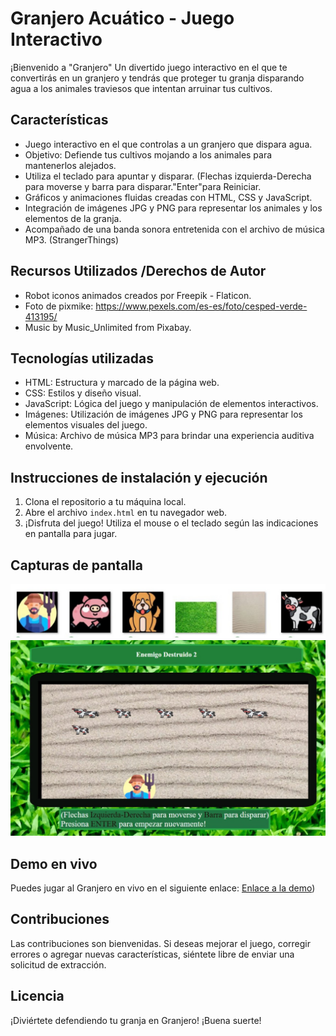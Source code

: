 # Granjero Acuático - Juego Interactivo

¡Bienvenido a "Granjero" Un divertido juego interactivo en el que te convertirás en un granjero y tendrás que proteger tu granja disparando agua a los animales traviesos que intentan arruinar tus cultivos.

## Características

- Juego interactivo en el que controlas a un granjero que dispara agua.
- Objetivo: Defiende tus cultivos mojando a los animales para mantenerlos alejados.
- Utiliza el teclado para apuntar y disparar. (Flechas izquierda-Derecha para moverse y barra para disparar."Enter"para Reiniciar.
- Gráficos y animaciones fluidas creadas con HTML, CSS y JavaScript.
- Integración de imágenes JPG y PNG para representar los animales y los elementos de la granja.
- Acompañado de una banda sonora entretenida con el archivo de música MP3.
  (StrangerThings)
  
## Recursos Utilizados /Derechos de Autor

 - Robot iconos animados creados por Freepik - Flaticon.
 - Foto de pixmike: https://www.pexels.com/es-es/foto/cesped-verde-413195/
 - Music by Music_Unlimited from Pixabay.
 
## Tecnologías utilizadas

- HTML: Estructura y marcado de la página web.
- CSS: Estilos y diseño visual.
- JavaScript: Lógica del juego y manipulación de elementos interactivos.
- Imágenes: Utilización de imágenes JPG y PNG para representar los elementos visuales del juego.
- Música: Archivo de música MP3 para brindar una experiencia auditiva envolvente.

## Instrucciones de instalación y ejecución

1. Clona el repositorio a tu máquina local.
2. Abre el archivo `index.html` en tu navegador web.
3. ¡Disfruta del juego! Utiliza el mouse o el teclado según las indicaciones en pantalla para jugar.

## Capturas de pantalla

![Imagen del Juego1](images/NewImg/img1.jpg)
![Imagen del Juego2](images/NewImg/img2.jpg)

## Demo en vivo

Puedes jugar al Granjero en vivo en el siguiente enlace: [Enlace a la demo](https://orivero83.github.io/Granjero/))

## Contribuciones

Las contribuciones son bienvenidas. Si deseas mejorar el juego, corregir errores o agregar nuevas características, siéntete libre de enviar una solicitud de extracción.

## Licencia

¡Diviértete defendiendo tu granja en Granjero! ¡Buena suerte!
